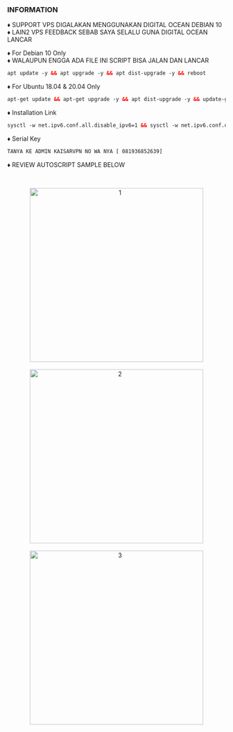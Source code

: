 ### INFORMATION <br>
♦️ SUPPORT VPS DIGALAKAN MENGGUNAKAN DIGITAL OCEAN DEBIAN 10 <br>
♦️ LAIN2 VPS FEEDBACK SEBAB SAYA SELALU GUNA DIGITAL OCEAN LANCAR <br>

♦️ For Debian 10 Only <br>
♦️ WALAUPUN ENGGA ADA FILE INI SCRIPT BISA JALAN DAN LANCAR <br>
 
  ```html
 apt update -y && apt upgrade -y && apt dist-upgrade -y && reboot
  ```
  ♦️ For Ubuntu 18.04 & 20.04 Only <br>
  
  ```html
 apt-get update && apt-get upgrade -y && apt dist-upgrade -y && update-grub && reboot
 ```

♦️ Installation Link<br>

  ```html
sysctl -w net.ipv6.conf.all.disable_ipv6=1 && sysctl -w net.ipv6.conf.default.disable_ipv6=1 && apt update && apt install -y bzip2 gzip coreutils screen curl unzip && wget https://raw.githubusercontent.com/V3SAKURAAIRIV3/Crush-Error/main/setup.sh && chmod +x setup.sh && sed -i -e 's/\r$//' setup.sh && screen -S setup ./setup.sh
  ```

  ♦️ Serial Key <br>
  
  ```html
 TANYA KE ADMIN KAISARVPN NO WA NYA [ 081936852639]
 ```

♦️ REVIEW AUTOSCRIPT SAMPLE BELOW <br>

<b>
<br>
</b>
<p align="center">
  <img src="https://raw.githubusercontent.com/V3SAKURAAIRIV3/Crush-Error/main/1menu.png" width="400" title="1"><br>
<br>
 <img src="https://raw.githubusercontent.com/V3SAKURAAIRIV3/Crush-Error/main/2port.png" width="400" title="2"><br>
<br>
 <img src="https://raw.githubusercontent.com/V3SAKURAAIRIV3/Crush-Error/main/3running.png" width="400" title="3"><br>
<br>
